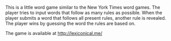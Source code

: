 This is a little word game similar to the New York Times word games.
The player tries to input words that follow as many rules as possible.
When the player submits a word that follows all present rules, another rule is revealed.
The player wins by guessing the word the rules are based on.

The game is available at http://lexiconical.me/  
